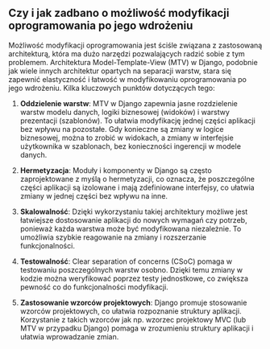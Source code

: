 ## Czy i jak zadbano o możliwość modyfikacji oprogramowania po jego wdrożeniu

Możliwość modyfikacji oprogramowania jest ściśle związana z zastosowaną architekturą, która ma dużo narzędzi pozwalających radzić sobie z tym problemem. Architektura Model-Template-View (MTV) w Django, podobnie jak wiele innych architektur opartych na separacji warstw, stara się zapewnić elastyczność i łatwość w modyfikowaniu oprogramowania po jego wdrożeniu. Kilka kluczowych punktów dotyczących tego:

1. **Oddzielenie warstw**: MTV w Django zapewnia jasne rozdzielenie warstw modelu danych, logiki biznesowej (widoków) i warstwy prezentacji (szablonów). To ułatwia modyfikację jednej części aplikacji bez wpływu na pozostałe. Gdy konieczne są zmiany w logice biznesowej, można to zrobić w widokach, a zmiany w interfejsie użytkownika w szablonach, bez konieczności ingerencji w modele danych.

2. **Hermetyzacja**: Moduły i komponenty w Django są często zaprojektowane z myślą o hermetyzacji, co oznacza, że poszczególne części aplikacji są izolowane i mają zdefiniowane interfejsy, co ułatwia zmiany w jednej części bez wpływu na inne.

3. **Skalowalność**: Dzięki wykorzystaniu takiej architektury możliwe jest łatwiejsze dostosowanie aplikacji do nowych wymagań czy potrzeb, ponieważ każda warstwa może być modyfikowana niezależnie. To umożliwia szybkie reagowanie na zmiany i rozszerzanie funkcjonalności.

4. **Testowalność**: Clear separation of concerns (CSoC) pomaga w testowaniu poszczególnych warstw osobno. Dzięki temu zmiany w kodzie można weryfikować poprzez testy jednostkowe, co zwiększa pewność co do funkcjonalności modyfikacji.

5. **Zastosowanie wzorców projektowych**: Django promuje stosowanie wzorców projektowych, co ułatwia rozpoznanie struktury aplikacji. Korzystanie z takich wzorców jak np. wzorzec projektowy MVC (lub MTV w przypadku Django) pomaga w zrozumieniu struktury aplikacji i ułatwia wprowadzanie zmian.
